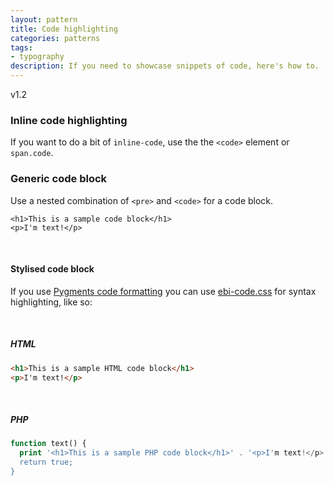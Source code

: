 ```yaml
---
layout: pattern
title: Code highlighting
categories: patterns
tags:
- typography
description: If you need to showcase snippets of code, here's how to.
---
```

<span class="tag">v1.2</span>

### Inline code highlighting

If you want to do a bit of `inline-code`, use the the `<code>` element or `span.code`.

### Generic code block

Use a nested combination of `<pre>` and `<code>` for a code block.

```
<h1>This is a sample code block</h1>
<p>I'm text!</p>
```
<br/>

#### Stylised code block

If you use [Pygments code formatting](http://pygments.org/) you can use [ebi-code.css](http://www.ebi.ac.uk/web_guidelines/EBI-Framework/v1.2/css/ebi-code.css) for syntax highlighting, like so:

<link rel="stylesheet" href="//wwwdev.ebi.ac.uk/web_guidelines/EBI-Framework/v1.2/css/ebi-code.css">
<br/>

##### HTML

``` html
<h1>This is a sample HTML code block</h1>
<p>I'm text!</p>
```
<br/>

##### PHP

```php
function text() {
  print '<h1>This is a sample PHP code block</h1>' . '<p>I'm text!</p>';
  return true;
}
```
